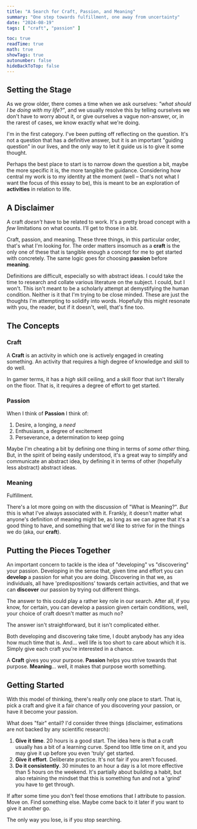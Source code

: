 ```yaml
---
title: "A Search for Craft, Passion, and Meaning"
summary: "One step towards fulfillment, one away from uncertainty"
date: "2024-08-19"
tags: [ "craft", "passion" ]

toc: true
readTime: true
math: true
showTags: true
autonumber: false
hideBackToTop: false
---
```


## Setting the Stage

As we grow older, there comes a time when we ask ourselves: *"what should I be doing with my life?"*, and we usually
resolve this by telling ourselves we don't have to worry about it, or give ourselves a vague non-answer, or, in the
rarest of cases, we know exactly what we're doing.

I'm in the first category. I've been putting off reflecting on the question. It's not a question that has a definitive
answer, but it is an important "guiding question" in our lives, and the only way to let it guide us is to give it some
thought.

Perhaps the best place to start is to narrow down the question a bit, maybe the more specific it is, the more tangible
the guidance. Considering how central my work is to my identity at the moment (well – that's not what I want the focus
of this essay to be), this is meant to be an exploration of **activities** in relation to life.

## A Disclaimer

A craft *doesn't* have to be related to work. It's a pretty broad concept with a *few* limitations on what counts. I'll
get to those in a bit.

Craft, passion, and meaning. These three things, in this particular order, that's what I'm looking for. The order
matters insomuch as a **craft** is the only one of these that is tangible enough a concept for me to get started with
concretely. The same logic goes for choosing **passion** before **meaning**.

Definitions are difficult, especially so with abstract ideas. I could take the time to research and collate various
literature on the subject. I could, but I won't. This isn't meant to be a scholarly attempt at demystifying the human
condition. Neither is it that I'm trying to be close minded. These are just the thoughts I'm attempting to solidify into
words. Hopefully this might resonate with you, the reader, but if it doesn't, well, that's fine too.

## The Concepts

### Craft

A **Craft** is an activity in which one is actively engaged in creating something. An activity that requires a high
degree of knowledge and skill to do well.

In gamer terms, it has a *high* skill ceiling, and a skill floor that isn't literally on the floor. That is, it requires
a degree of effort to get started.

### Passion

When I think of **Passion** I think of:

1. Desire, a longing, a *need*
2. Enthusiasm, a degree of excitement
3. Perseverance, a determination to keep going

Maybe I'm cheating a bit by defining one thing in terms of *some other* thing. But, in the spirit of being easily
understood, it's a great way to simplify and communicate an abstract idea, by defining it in terms of other (hopefully
less abstract) abstract ideas.

### Meaning

Fulfillment.

There's a lot more going on with the discussion of "What is Meaning?". *But* this is what I've always associated with
it. Frankly, it doesn't matter what anyone's definition of meaning might be, as long as we can agree that it's a good
thing to have, and something that we'd like to strive for in the things we do (aka, our **craft**).

## Putting the Pieces Together

An important concern to tackle is the idea of "developing" vs "discovering" your passion. Developing in the sense that,
given time and effort you can **develop** a passion for what you are doing. Discovering in that we, as individuals, all
have 'predispositions' towards certain activities, and that we can **discover** our passion by trying out different
things.

The answer to this could play a rather key role in our search. After all, if you know, for certain, you can develop a
passion given certain conditions, well, your choice of craft doesn't matter as much no?

The answer isn't straightforward, but it isn't complicated either.

Both developing and discovering take time, I doubt anybody has any idea how much time that is. And… well life is too
short to care about which it is. Simply give each craft you're interested in a chance.

A **Craft** gives you your purpose. **Passion** helps you strive towards that purpose. **Meaning**… well, it makes that
purpose worth something.

## Getting Started

With this model of thinking, there's really only one place to start. That is, pick a craft and give it a fair chance of
you discovering your passion, or have it become your passion.

What does "fair" entail? I'd consider three things (disclaimer, estimations are not backed by any scientific research):

1. **Give it time**. 20 hours is a good start. The idea here is that a craft usually has a bit of a learning curve.
   Spend too little time on it, and you may give it up before you even 'truly' get started.
2. **Give it effort**. Deliberate practice. It's not fair if you aren't focused.
3. **Do it consistently**. 30 minutes to an hour a day is a lot more effective than 5 hours on the weekend. It's
   partially about building a habit, but also retaining the mindset that this is something fun and not a 'grind' you
   have to get through.

If after some time you don't feel those emotions that I attribute to passion. Move on. Find something else. Maybe
come back to it later if you want to give it another go.

The only way you lose, is if you stop searching.
